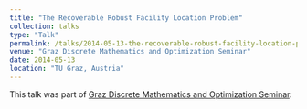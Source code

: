 ```yaml
---
title: "The Recoverable Robust Facility Location Problem"
collection: talks
type: "Talk"
permalink: /talks/2014-05-13-the-recoverable-robust-facility-location-problem
venue: "Graz Discrete Mathematics and Optimization Seminar"
date: 2014-05-13
location: "TU Graz, Austria"
---
```


This talk was part of [Graz Discrete Mathematics and Optimization Seminar](http://www.opt.math.tu-graz.ac.at/).